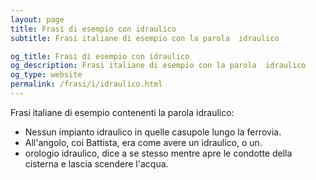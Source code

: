 ```yaml
---
layout: page
title: Frasi di esempio con idraulico 
subtitle: Frasi italiane di esempio con la parola  idraulico

og_title: Frasi di esempio con idraulico 
og_description: Frasi italiane di esempio con la parola  idraulico
og_type: website
permalink: /frasi/i/idraulico.html
---
```


Frasi italiane di esempio contenenti la parola idraulico:


- Nessun impianto idraulico in quelle casupole lungo la ferrovia.
- All'angolo, coi Battista, era come avere un idraulico, o un.
- orologio idraulico, dice a se stesso mentre apre le condotte della cisterna e lascia scendere l'acqua.
